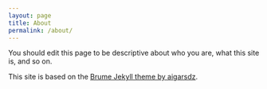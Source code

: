 ```yaml
---
layout: page
title: About
permalink: /about/
---
```


You should edit this page to be descriptive about who you are, what this site is, and so on.

This site is based on the [Brume Jekyll theme by aigarsdz](https://github.com/aigarsdz/brume).

